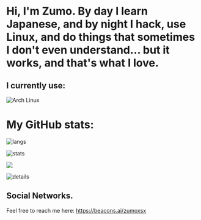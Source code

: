 # Hi, I'm Zumo. By day I learn Japanese, and by night I hack, use Linux, and do things that sometimes I don't even understand... but it works, and that's what I love.

## I currently use:
![Arch Linux](https://img.shields.io/badge/ArchLinux%20OS-0CC1F3?style=for-the-badge&logo=archlinux&logoColor=white)

# My GitHub stats:
![langs](https://github-readme-stats.vercel.app/api/top-langs/?username=Zumoxsx&layout=compact&card_width=350&theme=tokyonight&hide")

![stats](https://github-profile-summary-cards.vercel.app/api/cards/stats?username=Zumoxsx&layout=compact&card_width=350&theme=tokyonight)

![](https://github-readme-streak-stats.herokuapp.com/?user=Zumoxsx&hide_border=true&layout=compact&card_width=350&theme=tokyonight)

![details](https://github-profile-summary-cards.vercel.app/api/cards/profile-details?username=Zumoxsx&theme=tokyonight) 


##  Social Networks.
Feel free to reach me here:
https://beacons.ai/zumoxsx
